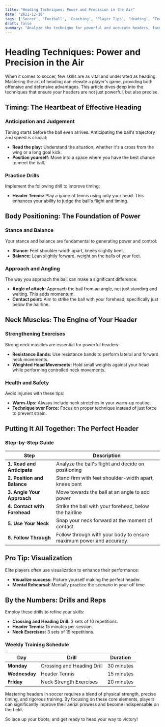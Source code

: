 ```yaml
---
title: "Heading Techniques: Power and Precision in the Air"
date: '2021-12-18'
tags: ['Soccer', 'Football', 'Coaching', 'Player Tips', 'Heading', 'Technique', 'Training', 'Skills']
draft: false
summary: "Analyze the technique for powerful and accurate headers, focusing on timing, body positioning, and neck muscles."
---
```


# Heading Techniques: Power and Precision in the Air

When it comes to soccer, few skills are as vital and underrated as heading. Mastering the art of heading can elevate a player's game, providing both offensive and defensive advantages. This article dives deep into the techniques that ensure your headers are not just powerful, but also precise.

## Timing: The Heartbeat of Effective Heading

### Anticipation and Judgement
Timing starts before the ball even arrives. Anticipating the ball's trajectory and speed is crucial:
- **Read the play:** Understand the situation, whether it's a cross from the wing or a long goal kick.
- **Position yourself:** Move into a space where you have the best chance to meet the ball.

### Practice Drills
Implement the following drill to improve timing:
- **Header Tennis:** Play a game of tennis using only your head. This enhances your ability to judge the ball's flight and timing.

## Body Positioning: The Foundation of Power

### Stance and Balance
Your stance and balance are fundamental to generating power and control:
- **Stance:** Feet shoulder-width apart, knees slightly bent.
- **Balance:** Lean slightly forward, weight on the balls of your feet.

### Approach and Angling
The way you approach the ball can make a significant difference:
- **Angle of attack:** Approach the ball from an angle, not just standing and waiting. This adds momentum.
- **Contact point:** Aim to strike the ball with your forehead, specifically just below the hairline.

## Neck Muscles: The Engine of Your Header

### Strengthening Exercises
Strong neck muscles are essential for powerful headers:
- **Resistance Bands:** Use resistance bands to perform lateral and forward neck movements.
- **Weighted Head Movements:** Hold small weights against your head while performing controlled neck movements.

### Health and Safety
Avoid injuries with these tips:
- **Warm-Ups:** Always include neck stretches in your warm-up routine.
- **Technique over Force:** Focus on proper technique instead of just force to prevent strain.

## Putting It All Together: The Perfect Header

### Step-by-Step Guide

| Step       | Description                                               |
|------------|-----------------------------------------------------------|
| **1. Read and Anticipate**| Analyze the ball's flight and decide on positioning |
| **2. Position and Balance** | Stand firm with feet shoulder-width apart, knees bent |
| **3. Angle Your Approach**  | Move towards the ball at an angle to add power |
| **4. Contact with Forehead**| Strike the ball with your forehead, below the hairline |
| **5. Use Your Neck**        | Snap your neck forward at the moment of contact  |
| **6. Follow Through**       | Follow through with your body to ensure maximum power and accuracy. |

## Pro Tip: Visualization

Elite players often use visualization to enhance their performance:
- **Visualize success:** Picture yourself making the perfect header.
- **Mental Rehearsal:** Mentally practice the scenario in your off time.

## By the Numbers: Drills and Reps

Employ these drills to refine your skills:
- **Crossing and Heading Drill:** 3 sets of 10 repetitions.
- **Header Tennis:** 15 minutes per session.
- **Neck Exercises:** 3 sets of 15 repetitions.

### Weekly Training Schedule

| Day       | Drill                                               | Duration           |
|-----------|-----------------------------------------------------|--------------------|
| **Monday**   | Crossing and Heading Drill    | 30 minutes    |
| **Wednesday**| Header Tennis                | 15 minutes    |
| **Friday**   | Neck Strength Exercises       | 20 minutes    |

Mastering headers in soccer requires a blend of physical strength, precise timing, and rigorous training. By focusing on these core elements, players can significantly improve their aerial prowess and become indispensable on the field.

So lace up your boots, and get ready to head your way to victory!

```